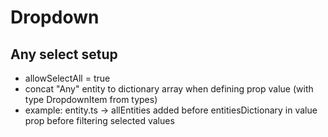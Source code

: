 # Dropdown

## Any select setup

- allowSelectAll = true
- concat "Any" entity to dictionary array when defining prop value (with type DropdownItem from types)
- example: entity.ts -> allEntities added before entitiesDictionary in value prop before filtering selected values
